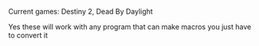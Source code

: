Current games: Destiny 2, Dead By Daylight

Yes these will work with any program that can make macros you just have to convert it
